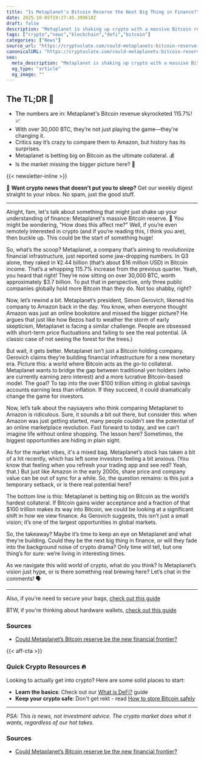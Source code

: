 ```yaml
---
title: "Is Metaplanet's Bitcoin Reserve the Next Big Thing in Finance?"
date: 2025-10-05T19:27:45.399618Z
draft: false
description: "Metaplanet is shaking up crypto with a massive Bitcoin reserve. Is this the future of finance? Let's break it down!"
tags: ["crypto","news","blockchain","defi","bitcoin"]
categories: ["News"]
source_url: "https://cryptoslate.com/could-metaplanets-bitcoin-reserve-be-the-new-financial-frontier/"
canonicalURL: "https://cryptoslate.com/could-metaplanets-bitcoin-reserve-be-the-new-financial-frontier/"
seo:
  meta_description: "Metaplanet is shaking up crypto with a massive Bitcoin reserve. Is this the future of finance? Let's break it down!"
  og_type: "article"
  og_image: ""
---
```


## The TL;DR 📝

- The numbers are in: Metaplanet's Bitcoin revenue skyrocketed 115.7%! 📈
- With over 30,000 BTC, they’re not just playing the game—they're changing it.
- Critics say it’s crazy to compare them to Amazon, but history has its surprises.
- Metaplanet is betting big on Bitcoin as the ultimate collateral. 💰
- Is the market missing the bigger picture here? 🤔

{{< newsletter-inline >}}

📧 **Want crypto news that doesn't put you to sleep?** Get our weekly digest straight to your inbox. No spam, just the good stuff.

---

Alright, fam, let's talk about something that might just shake up your understanding of finance: Metaplanet's massive Bitcoin reserve. 🚀 You might be wondering, "How does this affect me?" Well, if you’re even remotely interested in crypto (and if you’re reading this, I think you are), then buckle up. This could be the start of something huge!

So, what’s the scoop? Metaplanet, a company that’s aiming to revolutionize financial infrastructure, just reported some jaw-dropping numbers. In Q3 alone, they raked in ¥2.44 billion (that’s about $16 million USD) in Bitcoin income. That’s a whopping 115.7% increase from the previous quarter. Yeah, you heard that right! They’re now sitting on over 30,000 BTC, worth approximately $3.7 billion. To put that in perspective, only three public companies globally hold more Bitcoin than they do. Not too shabby, right?

Now, let’s rewind a bit. Metaplanet’s president, Simon Gerovich, likened his company to Amazon back in the day. You know, when everyone thought Amazon was just an online bookstore and missed the bigger picture? He argues that just like how Bezos had to weather the storm of early skepticism, Metaplanet is facing a similar challenge. People are obsessed with short-term price fluctuations and failing to see the real potential. (A classic case of not seeing the forest for the trees.)

But wait, it gets better. Metaplanet isn’t just a Bitcoin holding company. Gerovich claims they’re building financial infrastructure for a new monetary era. Picture this: a world where Bitcoin acts as the go-to collateral. Metaplanet wants to bridge the gap between traditional yen holders (who are currently earning zero interest) and a more lucrative Bitcoin-based model. The goal? To tap into the over $100 trillion sitting in global savings accounts earning less than inflation. If they succeed, it could dramatically change the game for investors.

Now, let’s talk about the naysayers who think comparing Metaplanet to Amazon is ridiculous. Sure, it sounds a bit out there, but consider this: when Amazon was just getting started, many people couldn’t see the potential of an online marketplace revolution. Fast forward to today, and we can’t imagine life without online shopping. The lesson here? Sometimes, the biggest opportunities are hiding in plain sight.

As for the market vibes, it's a mixed bag. Metaplanet’s stock has taken a bit of a hit recently, which has left some investors feeling a bit anxious. (You know that feeling when you refresh your trading app and see red? Yeah, that.) But just like Amazon in the early 2000s, share price and company value can be out of sync for a while. So, the question remains: is this just a temporary setback, or is there real potential here?

The bottom line is this: Metaplanet is betting big on Bitcoin as the world’s hardest collateral. If Bitcoin gains wider acceptance and a fraction of that $100 trillion makes its way into Bitcoin, we could be looking at a significant shift in how we view finance. As Gerovich suggests, this isn’t just a small vision; it’s one of the largest opportunities in global markets. 

So, the takeaway? Maybe it’s time to keep an eye on Metaplanet and what they’re building. Could they be the next big thing in finance, or will they fade into the background noise of crypto drama? Only time will tell, but one thing’s for sure: we’re living in interesting times.

As we navigate this wild world of crypto, what do you think? Is Metaplanet’s vision just hype, or is there something real brewing here? Let’s chat in the comments! 🗣️

---

Also, if you're need to secure your bags, [check out this guide](/pages/how-to-store-bitcoin-safely/)

BTW, if you're thinking about hardware wallets, [check out this guide](/pages/best-hardware-wallets/)

### Sources
- [Could Metaplanet’s Bitcoin reserve be the new financial frontier?](https://cryptoslate.com/could-metaplanets-bitcoin-reserve-be-the-new-financial-frontier/)

{{< aff-cta >}}

### Quick Crypto Resources 🔥

Looking to actually get into crypto? Here are some solid places to start:
- **Learn the basics**: Check out our [What is DeFi?](/pages/what-is-defi/) guide
- **Keep your crypto safe**: Don't get rekt - read [How to store Bitcoin safely](/pages/how-to-store-bitcoin-safely/)


---

_PSA: This is news, not investment advice. The crypto market does what it wants, regardless of our hot takes._

### Sources
- [Could Metaplanet’s Bitcoin reserve be the new financial frontier?](https://cryptoslate.com/could-metaplanets-bitcoin-reserve-be-the-new-financial-frontier/)

